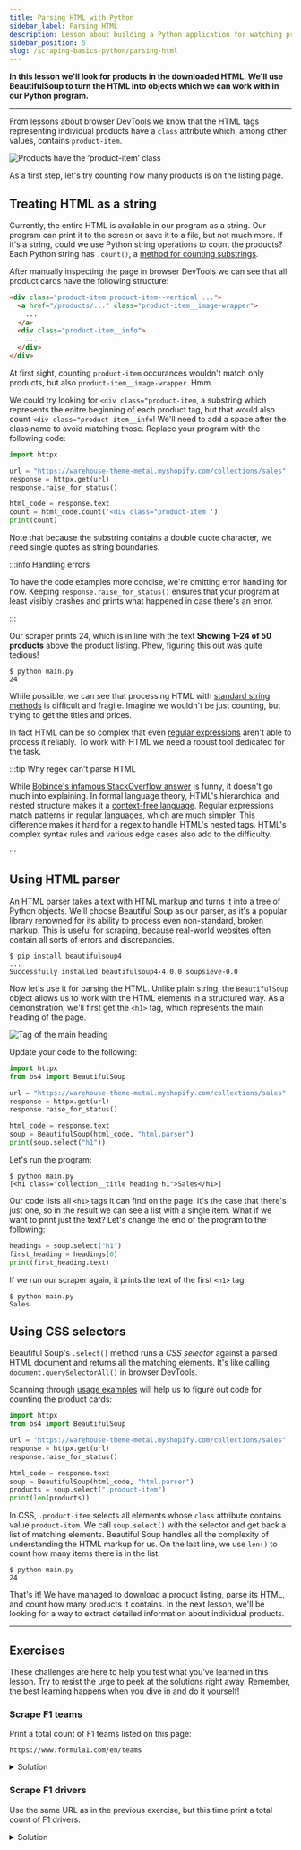 ```yaml
---
title: Parsing HTML with Python
sidebar_label: Parsing HTML
description: Lesson about building a Python application for watching prices. Using the Beautiful Soup library to parse HTML code of a product listing page.
sidebar_position: 5
slug: /scraping-basics-python/parsing-html
---
```


**In this lesson we'll look for products in the downloaded HTML. We'll use BeautifulSoup to turn the HTML into objects which we can work with in our Python program.**

---

From lessons about browser DevTools we know that the HTML tags representing individual products have a `class` attribute which, among other values, contains `product-item`.

![Products have the ‘product-item’ class](./images/product-item.png)

As a first step, let's try counting how many products is on the listing page.

## Treating HTML as a string

Currently, the entire HTML is available in our program as a string. Our program can print it to the screen or save it to a file, but not much more. If it's a string, could we use Python string operations to count the products? Each Python string has `.count()`, a [method for counting substrings](https://docs.python.org/3/library/stdtypes.html#str.count).

After manually inspecting the page in browser DevTools we can see that all product cards have the following structure:

```html
<div class="product-item product-item--vertical ...">
  <a href="/products/..." class="product-item__image-wrapper">
    ...
  </a>
  <div class="product-item__info">
    ...
  </div>
</div>
```

At first sight, counting `product-item` occurances wouldn't match only products, but also `product-item__image-wrapper`. Hmm.

We could try looking for `<div class="product-item`, a substring which represents the enitre beginning of each product tag, but that would also count `<div class="product-item__info`! We'll need to add a space after the class name to avoid matching those. Replace your program with the following code:

```py
import httpx

url = "https://warehouse-theme-metal.myshopify.com/collections/sales"
response = httpx.get(url)
response.raise_for_status()

html_code = response.text
count = html_code.count('<div class="product-item ')
print(count)
```

Note that because the substring contains a double quote character, we need single quotes as string boundaries.

:::info Handling errors

To have the code examples more concise, we're omitting error handling for now. Keeping `response.raise_for_status()` ensures that your program at least visibly crashes and prints what happened in case there's an error.

:::

Our scraper prints 24, which is in line with the text **Showing 1–24 of 50 products** above the product listing. Phew, figuring this out was quite tedious!

```text
$ python main.py
24
```

<!-- TODO image -->

While possible, we can see that processing HTML with [standard string methods](https://docs.python.org/3/library/stdtypes.html#string-methods) is difficult and fragile. Imagine we wouldn't be just counting, but trying to get the titles and prices.

In fact HTML can be so complex that even [regular expressions](https://docs.python.org/3/library/re.html) aren't able to process it reliably. To work with HTML we need a robust tool dedicated for the task.

:::tip Why regex can't parse HTML

While [Bobince's infamous StackOverflow answer](https://stackoverflow.com/a/1732454/325365) is funny, it doesn't go much into explaining. In formal language theory, HTML's hierarchical and nested structure makes it a [context-free language](https://en.wikipedia.org/wiki/Context-free_language). Regular expressions match patterns in [regular languages](https://en.wikipedia.org/wiki/Regular_language), which are much simpler. This difference makes it hard for a regex to handle HTML's nested tags. HTML's complex syntax rules and various edge cases also add to the difficulty.

:::

## Using HTML parser

An HTML parser takes a text with HTML markup and turns it into a tree of Python objects. We'll choose Beautiful Soup as our parser, as it's a popular library renowned for its ability to process even non-standard, broken markup. This is useful for scraping, because real-world websites often contain all sorts of errors and discrepancies.

```text
$ pip install beautifulsoup4
...
Successfully installed beautifulsoup4-4.0.0 soupsieve-0.0
```

Now let's use it for parsing the HTML. Unlike plain string, the `BeautifulSoup` object allows us to work with the HTML elements in a structured way. As a demonstration, we'll first get the `<h1>` tag, which represents the main heading of the page.

![Tag of the main heading](./images/h1.png)

Update your code to the following:

```py
import httpx
from bs4 import BeautifulSoup

url = "https://warehouse-theme-metal.myshopify.com/collections/sales"
response = httpx.get(url)
response.raise_for_status()

html_code = response.text
soup = BeautifulSoup(html_code, "html.parser")
print(soup.select("h1"))
```

Let's run the program:

```text
$ python main.py
[<h1 class="collection__title heading h1">Sales</h1>]
```

Our code lists all `<h1>` tags it can find on the page. It's the case that there's just one, so in the result we can see a list with a single item. What if we want to print just the text? Let's change the end of the program to the following:

```py
headings = soup.select("h1")
first_heading = headings[0]
print(first_heading.text)
```

If we run our scraper again, it prints the text of the first `<h1>` tag:

```text
$ python main.py
Sales
```

## Using CSS selectors

Beautiful Soup's `.select()` method runs a _CSS selector_ against a parsed HTML document and returns all the matching elements. It's like calling `document.querySelectorAll()` in browser DevTools.

Scanning through [usage examples](https://beautiful-soup-4.readthedocs.io/en/latest/#css-selectors) will help us to figure out code for counting the product cards:

```py
import httpx
from bs4 import BeautifulSoup

url = "https://warehouse-theme-metal.myshopify.com/collections/sales"
response = httpx.get(url)
response.raise_for_status()

html_code = response.text
soup = BeautifulSoup(html_code, "html.parser")
products = soup.select(".product-item")
print(len(products))
```

In CSS, `.product-item` selects all elements whose `class` attribute contains value `product-item`. We call `soup.select()` with the selector and get back a list of matching elements. Beautiful Soup handles all the complexity of understanding the HTML markup for us. On the last line, we use `len()` to count how many items there is in the list.

```text
$ python main.py
24
```

That's it! We have managed to download a product listing, parse its HTML, and count how many products it contains. In the next lesson, we'll be looking for a way to extract detailed information about individual products.

---

## Exercises

These challenges are here to help you test what you’ve learned in this lesson. Try to resist the urge to peek at the solutions right away. Remember, the best learning happens when you dive in and do it yourself!

### Scrape F1 teams

Print a total count of F1 teams listed on this page:

```text
https://www.formula1.com/en/teams
```

<details>
  <summary>Solution</summary>

  ```py
  import httpx
  from bs4 import BeautifulSoup

  url = "https://www.formula1.com/en/teams"
  response = httpx.get(url)
  response.raise_for_status()

  html_code = response.text
  soup = BeautifulSoup(html_code, "html.parser")
  print(len(soup.select(".outline")))
  ```

</details>

### Scrape F1 drivers

Use the same URL as in the previous exercise, but this time print a total count of F1 drivers.

<details>
  <summary>Solution</summary>

  ```py
  import httpx
  from bs4 import BeautifulSoup

  url = "https://www.formula1.com/en/teams"
  response = httpx.get(url)
  response.raise_for_status()

  html_code = response.text
  soup = BeautifulSoup(html_code, "html.parser")
  print(len(soup.select(".f1-grid")))
  ```

</details>
